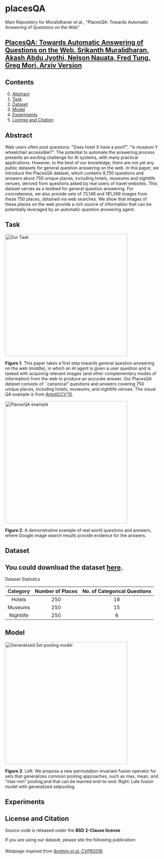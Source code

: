 # placesQA
Main Repository for Muralidharan et al., "PlacesQA: Towards Automatic Answering of Questions on the Web"

## [PlacesQA: Towards Automatic Answering of Questions on the Web. Srikanth Muralidharan, Akash Abdu Jyothi, Nelson Nauata, Fred Tung, Greg Mori. Arxiv Version](https://www.arxiv.org/)

## Contents
0. [Abstract](abstract)
0. [Task](#task)
0. [Dataset](#dataset)
0. [Model](#model)
0. [Experiments](#experiments)
0. [License and Citation](#license-and-citation)

## Abstract

Web users often post questions: "Does hotel X have a pool?", "Is museum Y wheelchair accessible?". The potential to automate the answering process presents an exciting challenge for AI systems, with many practical applications. However, to the best of our knowledge, there are not yet any public datasets for general question answering on the web. In this paper, we introduce the PlacesQA dataset, which contains 9,750 questions and answers about 750 unique places, including hotels, museums and nightlife venues, derived from questions asked by real users of travel websites.  This dataset serves as a testbed for general question answering.  For concreteness, we also provide sets of 73,148 and 181,266 images from these 750 places, obtained via web searches.  We show that images of these places on the web provide a rich source of information that can be potentially leveraged by an automatic question answering agent.

## Task

<img src="https://github.com/sri3705/placesQA/blob/master/images/qa_pull.jpg" alt="Our Task" height="400" >

**Figure 1.** This paper takes a first step towards general question answering on the web (middle), in which an AI agent is given a user question and is tasked
with acquiring relevant images (and other complementary modes of information) from the web to produce an accurate answer. Our PlacesQA dataset consists of
``canonical" questions and answers covering 750 unique places, including hotels, museums, and nightlife venues. The visual QA example is from
[AntolICCV'15](https://arxiv.org/pdf/1505.00468v6.pdf).

<img src="https://github.com/sri3705/placesQA/blob/master/images/QAexample.jpg" alt="PlacesQA example" height="400" >

**Figure 2.** A demonstrative example of real world questions and answers, where Google image search results provide evidence for the answers.

## Dataset

## You could download the dataset [here](https://arxiv.org).

Dataset Statistics

|Category|Number of Places|No. of Categorical Questions|
|:---:|:---:|:---:|
|Hotels|250|18|
|Museums|250|15|
|Nightlife|250|6|

## Model

<img src="https://github.com/sri3705/placesQA/blob/master/images/qa_model.png" alt="Generalized Set pooling model" height="400" >

**Figure 3.** Left:  We  propose a new permutation-invariant fusion operator for sets that generalizes common pooling approaches, such as max, mean, and
“max-min” pooling,and that can be learned end-to-end. Right: Late fusion model with generalized setpooling.

## Experiments

## License and Citation

Source code is released under the **BSD 2-Clause license**

If you are using our dataset, please site the following publication:

###### Webpage inspired from [Ibrahim et al. CVPR2016](https://github.com/mostafa-saad/deep-activity-rec).
